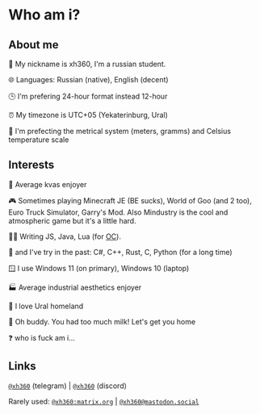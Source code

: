 # Who am i?

## About me
👤 My nickname is xh360, I'm a russian student.

🌐 Languages: Russian (native), English (decent)

🕒 I'm prefering 24-hour format instead 12-hour

⏰ My timezone is UTC+05 (Yekaterinburg, Ural)

📏 I'm prefecting the metrical system (meters, gramms) and Celsius temperature scale

## Interests 
🍺 Average kvas enjoyer

🎮 Sometimes playing Minecraft JE (BE sucks), World of Goo (and 2 too), Euro Truck Simulator, Garry's Mod. Also Mindustry is the cool and atmospheric game but it's a little hard. 

🧑‍💻 Writing JS, Java, Lua (for [OC](https://www.curseforge.com/minecraft/mc-mods/opencomputers)). 

💾 and I've try in the past: C#, C++, Rust, C, Python (for a long time)

🪟 I use Windows 11 (on primary), Windows 10 (laptop)

🏭 Average industrial aesthetics enjoyer

💚 I love Ural homeland

🥛 Oh buddy. You had too much milk! Let's get you home

❓ who is fuck am i...

## Links

[`@xh360`](https://t.me/xh360) (telegram) | [`@xh360`](https://discord.com/users/726656183817076738) (discord)

Rarely used: [`@xh360:matrix.org`](https://matrix.to/#/@xh360:matrix.org) | [`@xh360@mastodon.social`](https://mastodon.social/@xh360)
